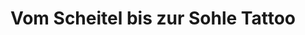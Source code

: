 ---
title: "Vom Scheitel bis zur Sohle Tattoo"
url: /wien/vom-scheitel-bis-zur-sohle-tattoo/
shop: Tattoo
---